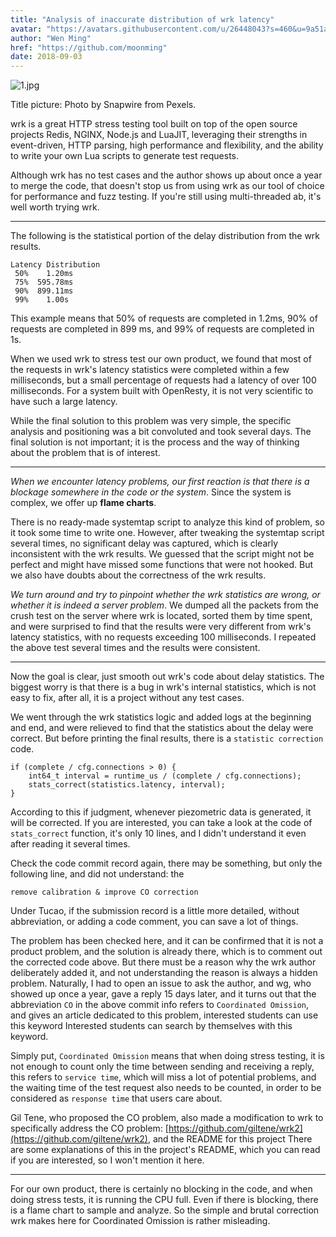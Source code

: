 ```yaml
---
title: "Analysis of inaccurate distribution of wrk latency"
avatar: "https://avatars.githubusercontent.com/u/26448043?s=460&u=9a51a2ee99658ea30918952675fdffeca8b5dc4c&v=4"
author: "Wen Ming"
href: "https://github.com/moonming"
date: 2018-09-03
---
```


![1.jpg](https://pic4.zhimg.com/80/v2-596a56dceaf120f846ce07484e4c091b_1440w.jpg)

Title picture: Photo by Snapwire from Pexels.

wrk is a great HTTP stress testing tool built on top of the open source projects Redis, NGINX, Node.js and LuaJIT, leveraging their strengths in event-driven, HTTP parsing, high performance and flexibility, and the ability to write your own Lua scripts to generate test requests.

Although wrk has no test cases and the author shows up about once a year to merge the code, that doesn't stop us from using wrk as our tool of choice for performance and fuzz testing. If you're still using multi-threaded ab, it's well worth trying wrk.

---

The following is the statistical portion of the delay distribution from the wrk results.

    Latency Distribution
     50%    1.20ms
     75%  595.78ms
     90%  899.11ms
     99%    1.00s

This example means that 50% of requests are completed in 1.2ms, 90% of requests are completed in 899 ms, and 99% of requests are completed in 1s.

When we used wrk to stress test our own product, we found that most of the requests in wrk's latency statistics were completed within a few milliseconds, but a small percentage of requests had a latency of over 100 milliseconds. For a system built with OpenResty, it is not very scientific to have such a large latency.

While the final solution to this problem was very simple, the specific analysis and positioning was a bit convoluted and took several days. The final solution is not important; it is the process and the way of thinking about the problem that is of interest.

---

*When we encounter latency problems, our first reaction is that there is a blockage somewhere in the code or the system*. Since the system is complex, we offer up **flame charts**.

There is no ready-made systemtap script to analyze this kind of problem, so it took some time to write one. However, after tweaking the systemtap script several times, no significant delay was captured, which is clearly inconsistent with the wrk results. We guessed that the script might not be perfect and might have missed some functions that were not hooked. But we also have doubts about the correctness of the wrk results.

*We turn around and try to pinpoint whether the wrk statistics are wrong, or whether it is indeed a server problem*. We dumped all the packets from the crush test on the server where wrk is located, sorted them by time spent, and were surprised to find that the results were very different from wrk's latency statistics, with no requests exceeding 100 milliseconds. I repeated the above test several times and the results were consistent.

---

Now the goal is clear, just smooth out wrk's code about delay statistics. The biggest worry is that there is a bug in wrk's internal statistics, which is not easy to fix, after all, it is a project without any test cases.

We went through the wrk statistics logic and added logs at the beginning and end, and were relieved to find that the statistics about the delay were correct. But before printing the final results, there is a `statistic correction` code.

    if (complete / cfg.connections > 0) {
        int64_t interval = runtime_us / (complete / cfg.connections);
        stats_correct(statistics.latency, interval);
    }

According to this if judgment, whenever piezometric data is generated, it will be corrected. If you are interested, you can take a look at the code of `stats_correct` function, it's only 10 lines, and I didn't understand it even after reading it several times.

Check the code commit record again, there may be something, but only the following line, and did not understand: the

    remove calibration & improve CO correction

Under Tucao, if the submission record is a little more detailed, without abbreviation, or adding a code comment, you can save a lot of things.

The problem has been checked here, and it can be confirmed that it is not a product problem, and the solution is already there, which is to comment out the corrected code above. But there must be a reason why the wrk author deliberately added it, and not understanding the reason is always a hidden problem. Naturally, I had to open an issue to ask the author, and wg, who showed up once a year, gave a reply 15 days later, and it turns out that the abbreviation `CO` in the above commit info refers to `Coordinated Omission`, and gives an article dedicated to this problem, interested students can use this keyword Interested students can search by themselves with this keyword.

Simply put, `Coordinated Omission` means that when doing stress testing, it is not enough to count only the time between sending and receiving a reply, this refers to `service time`, which will miss a lot of potential problems, and the waiting time of the test request also needs to be counted, in order to be considered as `response time` that users care about.

Gil Tene, who proposed the CO problem, also made a modification to wrk to specifically address the CO problem: [https://github.com/giltene/wrk2](https://github.com/giltene/wrk2), and the README for this project There are some explanations of this in the project's README, which you can read if you are interested, so I won't mention it here.

---

For our own product, there is certainly no blocking in the code, and when doing stress tests, it is running the CPU full. Even if there is blocking, there is a flame chart to sample and analyze. So the simple and brutal correction wrk makes here for Coordinated Omission is rather misleading.
